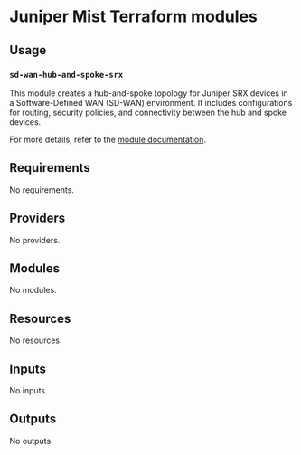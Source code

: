 # Juniper Mist Terraform modules

## Usage

### `sd-wan-hub-and-spoke-srx`
This module creates a hub-and-spoke topology for Juniper SRX devices in a Software-Defined WAN (SD-WAN) environment.
It includes configurations for routing, security policies, and connectivity between the hub and spoke devices.

For more details, refer to the [module documentation](./sd-wan-hub-and-spoke-srx/README.md).


<!-- BEGIN_TF_DOCS -->
## Requirements

No requirements.

## Providers

No providers.

## Modules

No modules.

## Resources

No resources.

## Inputs

No inputs.

## Outputs

No outputs.
<!-- END_TF_DOCS -->